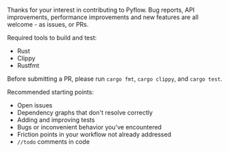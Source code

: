 Thanks for your interest in contributing to Pyflow. Bug reports, API improvements,
performance improvements and new features are all welcome - as issues, or PRs.

Required tools to build and test:
- Rust
- Clippy
- Rustfmt

Before submitting a PR, please run `cargo fmt`, `cargo clippy`, and `cargo test`.

Recommended starting points:
- Open issues
- Dependency graphs that don't resolve correctly
- Adding and improving tests
- Bugs or inconvenient behavior you've encountered
- Friction points in your workflow not already addressed
- `//todo` comments in code

